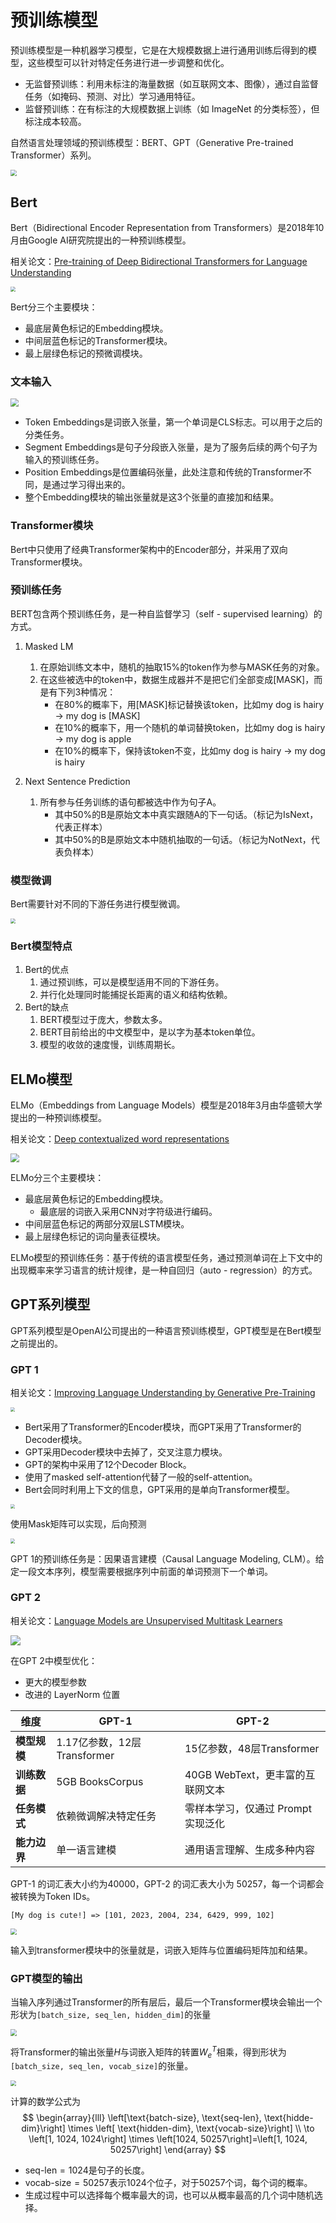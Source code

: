 # 预训练模型

预训练模型是一种机器学习模型，它是在大规模数据上进行通用训练后得到的模型，这些模型可以针对特定任务进行进一步调整和优化。

* 无监督预训练：利用未标注的海量数据（如互联网文本、图像），通过自监督任务（如掩码、预测、对比）学习通用特征。
* 监督预训练：在有标注的大规模数据上训练（如 ImageNet 的分类标签），但标注成本较高。

自然语言处理领域的预训练模型：BERT、GPT（Generative Pre-trained Transformer）系列。

<img src="https://raw.githubusercontent.com/hughxusu/lesson-ai/develop/images/nlp/yMZb2azAvUJz.jpg" style="zoom:65%;" />

## Bert

Bert（Bidirectional Encoder Representation from Transformers）是2018年10月由Google AI研究院提出的一种预训练模型。

相关论文：[Pre-training of Deep Bidirectional Transformers for Language Understanding](https://arxiv.org/pdf/1810.04805)

<img src="https://raw.githubusercontent.com/hughxusu/lesson-ai/develop/images/nlp/890083d95e1dc89888296e0991437dc7646898.png" style="zoom:50%;" />

Bert分三个主要模块：

* 最底层黄色标记的Embedding模块。
* 中间层蓝色标记的Transformer模块。
* 最上层绿色标记的预微调模块。

### 文本输入

<img src="https://raw.githubusercontent.com/hughxusu/lesson-ai/develop/images/nlp/1*EKzyGf_l0e57XN491_YAyg.png" style="zoom:80%;" />

- Token Embeddings是词嵌入张量，第一个单词是CLS标志。可以用于之后的分类任务。
- Segment Embeddings是句子分段嵌入张量，是为了服务后续的两个句子为输入的预训练任务。
- Position Embeddings是位置编码张量，此处注意和传统的Transformer不同，是通过学习得出来的。
- 整个Embedding模块的输出张量就是这3个张量的直接加和结果。

### Transformer模块

Bert中只使用了经典Transformer架构中的Encoder部分，并采用了双向Transformer模块。

### 预训练任务

BERT包含两个预训练任务，是一种自监督学习（self - supervised learning）的方式。

1. Masked LM 
   1. 在原始训练文本中，随机的抽取15%的token作为参与MASK任务的对象。
   2. 在这些被选中的token中，数据生成器并不是把它们全部变成[MASK]，而是有下列3种情况：
      * 在80%的概率下，用[MASK]标记替换该token，比如my dog is hairy -> my dog is [MASK]
      * 在10%的概率下，用一个随机的单词替换token，比如my dog is hairy -> my dog is apple
      * 在10%的概率下，保持该token不变，比如my dog is hairy -> my dog is hairy

2. Next Sentence Prediction
   1. 所有参与任务训练的语句都被选中作为句子A。
      * 其中50%的B是原始文本中真实跟随A的下一句话。（标记为IsNext，代表正样本）
      * 其中50%的B是原始文本中随机抽取的一句话。（标记为NotNext，代表负样本）

### 模型微调

Bert需要针对不同的下游任务进行模型微调。

<img src="https://raw.githubusercontent.com/hughxusu/lesson-ai/develop/images/nlp/Xnip2025-06-12_15-25-16.jpg" style="zoom:50%;" />

### Bert模型特点

1. Bert的优点
   1. 通过预训练，可以是模型适用不同的下游任务。
   2. 并行化处理同时能捕捉长距离的语义和结构依赖。
2. Bert的缺点
   1. BERT模型过于庞大，参数太多。
   2. BERT目前给出的中文模型中，是以字为基本token单位。
   3. 模型的收敛的速度慢，训练周期长。

## ELMo模型

ELMo（Embeddings from Language Models）模型是2018年3月由华盛顿大学提出的一种预训练模型。

相关论文：[Deep contextualized word representations](https://arxiv.org/pdf/1802.05365)

<img src="https://raw.githubusercontent.com/hughxusu/lesson-ai/develop/images/nlp/1852906-20220701181541911-1469311828.jpg" style="zoom:85%;" />

ELMo分三个主要模块：

* 最底层黄色标记的Embedding模块。
  * 最底层的词嵌入采用CNN对字符级进行编码。
* 中间层蓝色标记的两部分双层LSTM模块。
* 最上层绿色标记的词向量表征模块。

ELMo模型的预训练任务：基于传统的语言模型任务，通过预测单词在上下文中的出现概率来学习语言的统计规律，是一种自回归（auto - regression）的方式。

## GPT系列模型

GPT系列模型是OpenAI公司提出的一种语言预训练模型，GPT模型是在Bert模型之前提出的。

### GPT 1

相关论文：[Improving Language Understanding by Generative Pre-Training](https://www.mikecaptain.com/resources/pdf/GPT-1.pdf)

<img src="https://raw.githubusercontent.com/hughxusu/lesson-ai/develop/images/nlp/mathematics-11-02320-g001.png" style="zoom:45%;" />

* Bert采用了Transformer的Encoder模块，而GPT采用了Transformer的Decoder模块。
* GPT采用Decoder模块中去掉了，交叉注意力模块。
*  GPT的架构中采用了12个Decoder Block。
* 使用了masked self-attention代替了一般的self-attention。
* Bert会同时利用上下文的信息，GPT采用的是单向Transformer模型。

<img src="https://raw.githubusercontent.com/hughxusu/lesson-ai/develop/images/nlp/picture_42.png" style="zoom:45%;" />

使用Mask矩阵可以实现，后向预测

<img src="https://raw.githubusercontent.com/hughxusu/lesson-ai/develop/images/nlp/gpt-mask.jpg" style="zoom: 45%;" />

GPT 1的预训练任务是：因果语言建模（Causal Language Modeling, CLM）。给定一段文本序列，模型需要根据序列中前面的单词预测下一个单词。

### GPT 2

相关论文：[Language Models are Unsupervised Multitask Learners](https://cdn.openai.com/better-language-models/language_models_are_unsupervised_multitask_learners.pdf)

![](https://raw.githubusercontent.com/hughxusu/lesson-ai/develop/images/nlp/34524abee27c4f3e240b357ab07e47e5.gif)

在GPT 2中模型优化：

* 更大的模型参数
* 改进的 LayerNorm 位置

| 维度         | GPT-1                       | GPT-2                              |
| ------------ | --------------------------- | ---------------------------------- |
| **模型规模** | 1.17亿参数，12层Transformer | 15亿参数，48层Transformer          |
| **训练数据** | 5GB BooksCorpus             | 40GB WebText，更丰富的互联网文本   |
| **任务模式** | 依赖微调解决特定任务        | 零样本学习，仅通过 Prompt 实现泛化 |
| **能力边界** | 单一语言建模                | 通用语言理解、生成多种内容         |

GPT-1 的词汇表大小约为40000，GPT-2 的词汇表大小为 50257，每一个词都会被转换为Token IDs。

```
[My dog is cute!] => [101, 2023, 2004, 234, 6429, 999, 102]
```

<img src="https://raw.githubusercontent.com/hughxusu/lesson-ai/develop/images/nlp/gpt-embeding.jpg" style="zoom:65%;" />

输入到transformer模块中的张量就是，词嵌入矩阵与位置编码矩阵加和结果。

### GPT模型的输出

当输入序列通过Transformer的所有层后，最后一个Transformer模块会输出一个形状为`[batch_size, seq_len, hidden_dim]`的张量

<img src="https://raw.githubusercontent.com/hughxusu/lesson-ai/develop/images/nlp/v2-9a3481e04cf692858ae9d167b15ccaa4_1440w.jpg" style="zoom:65%;" />

将Transformer的输出张量$H$与词嵌入矩阵的转置$W_e^T$相乘，得到形状为`[batch_size, seq_len, vocab_size]`的张量。

<img src="https://raw.githubusercontent.com/hughxusu/lesson-ai/develop/images/nlp/v2-097ccca213e80e435b1cdf50df0ff5ac_1440w.jpg" style="zoom:57%;" />

计算的数学公式为
$$
\begin{array}{lll} 
\left[\text{batch-size}, \text{seq-len}, \text{hidde-dim}\right]  
\times \left[ \text{hidden-dim}, \text{vocab-size}\right] \\
\to \left[1, 1024, 1024\right] \times \left[1024, 50257\right]=\left[1, 1024, 50257\right]
\end{array}
$$
* $\text{seq-len}=1024$是句子的长度。
* $\text{vocab-size}=50257$表示$1024$个位子，对于$50257$个词，每个词的概率。
* 生成过程中可以选择每个概率最大的词，也可以从概率最高的几个词中随机选择。


